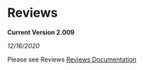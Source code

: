 # Reviews

**Current Version 2.009**

*12/16/2020*

Please see Reviews [Reviews Documentation](Docs/tgreviews-documentation.pdf)

